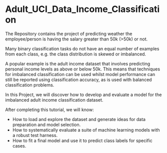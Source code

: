 # Adult_UCI_Data_Income_Classification
The Repository contains the project of predicting weather the employee/person is having the salary greater than 50k (>50k) or not.

Many binary classification tasks do not have an equal number of examples from each class, e.g. the class distribution is skewed or imbalanced.

A popular example is the adult income dataset that involves predicting personal income levels as above or below 50k.
This means that techniques for imbalanced classification can be used whilst model performance can still be reported using classification accuracy, as is used with balanced classification problems.

In this Project, we will discover how to develop and evaluate a model for the imbalanced adult income classification dataset.

After completing this tutorial, we will know:

- How to load and explore the dataset and generate ideas for data preparation and model selection.
- How to systematically evaluate a suite of machine learning models with a robust test harness.
- How to fit a final model and use it to predict class labels for specific cases.
